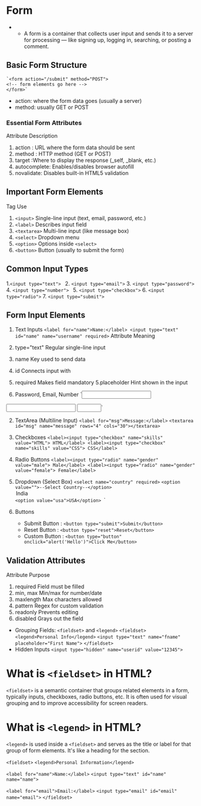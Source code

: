 # Form
  - - A form is a container that collects user input and sends it to a server for processing — like signing up, logging in, searching, or posting a comment.

## Basic Form Structure
    `<form action="/submit" method="POST">
    <!-- form elements go here -->
    </form>`
* action: where the form data goes (usually a server)
* method: usually GET or POST
  
### Essential Form Attributes
Attribute	Description
1. action	:    URL where the form data should be sent
2. method :   	HTTP method (GET or POST)
3. target	:Where to display the response (_self, _blank, etc.)
4. autocomplete:	Enables/disables browser autofill
5. novalidate:	Disables built-in HTML5 validation

##  Important Form Elements

Tag	        Use
1. `<input>`	Single-line input (text, email, password, etc.)
2. `<label>`	Describes input field
3. `<textarea>`	Multi-line input (like message box)
4. `<select>`	Dropdown menu
5. `<option>`	Options inside `<select>`
6. `<button>`	Button (usually to submit the form)

## Common Input Types
1.` <input type="text">  `      <!-- Text field -->
2. `<input type="email">`       <!-- Email field -->
3. `<input type="password">`    <!-- Password field -->
4. `<input type="number"> `     <!-- Number input -->
5. `<input type="checkbox">`    <!-- Checkbox -->
6. `<input type="radio">`       <!-- Radio buttons -->
7. `<input type="submit">`      <!-- Submit button -->

##  Form Input Elements

1. Text Inputs
  `<label for="name">Name:</label>
<input type="text" id="name" name="username" required>`
Attribute       	Meaning
1. type="text"   	Regular single-line input
2. name         	Key used to send data
3. id           	Connects input with <label>
4. required	      Makes field mandatory
5.placeholder    	Hint shown in the input

1. Password, Email, Number
   `<input type="email" name="email">
<input type="password" name="pass">
<input type="number" name="age" min="1" max="100">`

2. TextArea (Multiline Input)
`<label for="msg">Message:</label>`
`<textarea id="msg" name="message" rows="4" cols="30"></textarea>`

3. Checkboxes
   `<label><input type="checkbox" name="skills" value="HTML"> HTML</label>
<label><input type="checkbox" name="skills" value="CSS"> CSS</label>`

4. Radio Buttons
   `<label><input type="radio" name="gender" value="male"> Male</label>
<label><input type="radio" name="gender" value="female"> Female</label>`

5. Dropdown (Select Box)
   `<select name="country" required>`
  `<option value="">--Select Country--</option>
 ` <option value="india">India</option>
  `<option value="usa">USA</option>
`</select>`

6. Buttons
   *  Submit Button  : `<button type="submit">Submit</button>`
   *  Reset Button   : `<button type="reset">Reset</button>`
   *  Custom Button  : `<button type="button" onclick="alert('Hello')">Click Me</button>`

## Validation Attributes

Attribute	        Purpose
1. required     	Field must be filled
2. min, max     	Min/max for number/date
3. maxlength    	Max characters allowed
4. pattern	      Regex for custom validation
5. readonly	      Prevents editing
6. disabled	      Grays out the field

* Grouping Fields: `<fieldset>` and `<legend>`
`<fieldset>`
`  <legend>Personal Info</legend>`
  `<input type="text" name="fname" placeholder="First Name">`
`</fieldset>`
*  Hidden Inputs
  `<input type="hidden" name="userid" value="12345">`



#  What is `<fieldset>` in HTML?
`<fieldset>` is a semantic container that groups related elements in a form, typically inputs, checkboxes, radio buttons, etc.
It is often used for visual grouping and to improve accessibility for screen readers.

#  What is `<legend>` in HTML?
`<legend>` is used inside a `<fieldset>` and serves as the title or label for that group of form elements. It's like a heading for the section.

`<fieldset>`
  `<legend>Personal Information</legend>`
  
  `<label for="name">Name:</label>`
  `<input type="text" id="name" name="name">`

  `<label for="email">Email:</label>`
  `<input type="email" id="email" name="email">`
`</fieldset>`